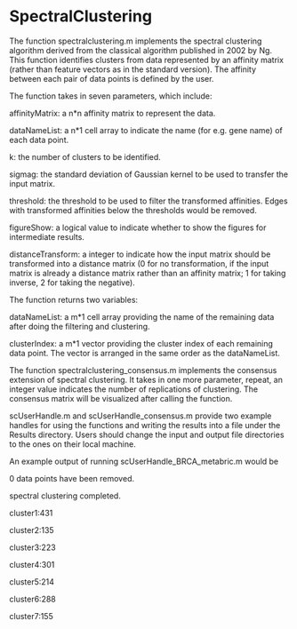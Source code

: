 # SpectralClustering
The function spectralclustering.m implements the spectral clustering algorithm derived from the classical algorithm published in 2002 by Ng. This function identifies clusters from data represented by an affinity matrix (rather than feature vectors as in the standard version). The affinity between each pair of data points is defined by the user.


The function takes in seven parameters, which include:

affinityMatrix: a n*n affinity matrix to represent the data.

dataNameList: a n*1 cell array to indicate the name (for e.g. gene name) of each data point.

k: the number of clusters to be identified.

sigmag: the standard deviation of Gaussian kernel to be used to transfer the input matrix.

threshold: the threshold to be used to filter the transformed affinities. Edges with transformed affinities below the thresholds would be removed.

figureShow: a logical value to indicate whether to show the figures for intermediate results.

distanceTransform: a integer to indicate how the input matrix should be transformed into a distance matrix (0 for no transformation, if the input matrix is already a distance matrix rather than an affinity matrix; 1 for taking inverse, 2 for taking the negative).


The function returns two variables:

dataNameList: a m*1 cell array providing the name of the remaining data after doing the filtering and clustering.

clusterIndex: a m*1 vector providing the cluster index of each remaining data point. The vector is arranged in the same order as the dataNameList.


The function spectralclustering_consensus.m implements the consensus extension of spectral clustering. It takes in one more parameter, repeat, an integer value indicates the number of replications of clustering. The consensus matrix will be visualized after calling the function.


scUserHandle.m and scUserHandle_consensus.m provide two example handles for using the functions and writing the results into a file under the Results directory. Users should change the input and output file directories to the ones on their local machine.

An example output of running scUserHandle_BRCA_metabric.m would be

0 data points have been removed.

spectral clustering completed.

cluster1:431

cluster2:135

cluster3:223

cluster4:301

cluster5:214

cluster6:288

cluster7:155
